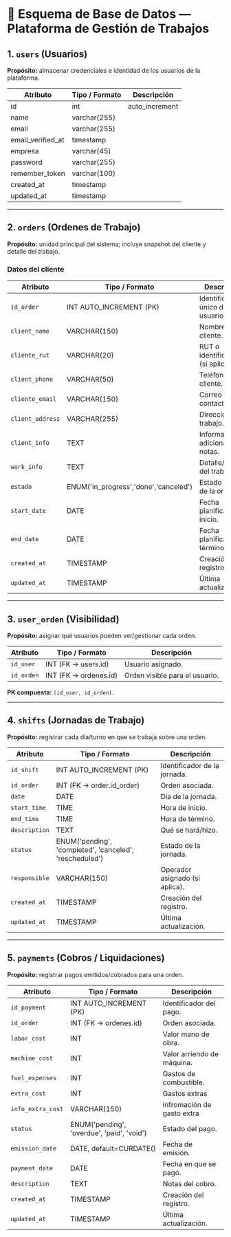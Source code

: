 # 📑 Esquema de Base de Datos — Plataforma de Gestión de Trabajos

## 1. `users` (Usuarios)

**Propósito:** almacenar credenciales e identidad de los usuarios de la plataforma.

| Atributo          | Tipo / Formato | Descripción    |
| ----------------- | -------------- | -------------- |
| id                | int            | auto_increment |
| name              | varchar(255)   |                |
| email             | varchar(255)   |                |
| email_verified_at | timestamp      |                |
| empresa           | varchar(45)    |                |
| password          | varchar(255)   |                |
| remember_token    | varchar(100)   |                |
| created_at        | timestamp      |                |
| updated_at        | timestamp      |                |

---

## 2. `orders` (Ordenes de Trabajo)

**Propósito:** unidad principal del sistema; incluye snapshot del cliente y detalle del trabajo.

### Datos del cliente

| Atributo         | Tipo / Formato                        | Descripción                       |
| ---------------- | ------------------------------------- | --------------------------------- |
| `id_order`       | INT AUTO_INCREMENT (PK)               | Identificador único del usuario.  |
| `client_name`    | VARCHAR(150)                          | Nombre del cliente.               |
| `cliente_rut`    | VARCHAR(20)                           | RUT o identificación (si aplica). |
| `client_phone`   | VARCHAR(50)                           | Teléfono del cliente.             |
| `cliente_email`  | VARCHAR(150)                          | Correo de contacto.               |
| `client_address` | VARCHAR(255)                          | Dirección del trabajo.            |
| `client_info`    | TEXT                                  | Información adicional o notas.    |
| `work_info`      | TEXT                                  | Detalle/alcance del trabajo.      |
| `estado`         | ENUM('in_progress','done','canceled') | Estado actual de la orden.        |
| `start_date`     | DATE                                  | Fecha planificada de inicio.      |
| `end_date`       | DATE                                  | Fecha planificada de término.     |
| `created_at`     | TIMESTAMP                             | Creación del registro.            |
| `updated_at`     | TIMESTAMP                             | Última actualización.             |

---

## 3. `user_orden` (Visibilidad)

**Propósito:** asignar qué usuarios pueden ver/gestionar cada orden.

| Atributo   | Tipo / Formato        | Descripción                    |
| ---------- | --------------------- | ------------------------------ |
| `id_user`  | INT (FK → users.id)   | Usuario asignado.              |
| `id_orden` | INT (FK → ordenes.id) | Orden visible para el usuario. |

**PK compuesta:** `(id_user, id_orden)`.

---

## 4. `shifts` (Jornadas de Trabajo)

**Propósito:** registrar cada día/turno en que se trabaja sobre una orden.

| Atributo      | Tipo / Formato                                          | Descripción                    |
| ------------- | ------------------------------------------------------- | ------------------------------ |
| `id_shift`    | INT AUTO_INCREMENT (PK)                                 | Identificador de la jornada.   |
| `id_order`    | INT (FK → order.id_order)                               | Orden asociada.                |
| `date`        | DATE                                                    | Día de la jornada.             |
| `start_time`  | TIME                                                    | Hora de inicio.                |
| `end_time`    | TIME                                                    | Hora de término.               |
| `description` | TEXT                                                    | Qué se hará/hizo.              |
| `status`      | ENUM('pending', 'completed', 'canceled', 'rescheduled') | Estado de la jornada.          |
| `responsible` | VARCHAR(150)                                            | Operador asignado (si aplica). |
| `created_at`  | TIMESTAMP                                               | Creación del registro.         |
| `updated_at`  | TIMESTAMP                                               | Última actualización.          |

---

## 5. `payments` (Cobros / Liquidaciones)

**Propósito:** registrar pagos emitidos/cobrados para una orden.

| Atributo          | Tipo / Formato                             | Descripción                |
| ----------------- | ------------------------------------------ | -------------------------- |
| `id_payment`      | INT AUTO_INCREMENT (PK)                    | Identificador del pago.    |
| `id_order`        | INT (FK → ordenes.id)                      | Orden asociada.            |
| `labor_cost`      | INT                                        | Valor mano de obra.        |
| `machine_cost`    | INT                                        | Valor arriendo de máquina. |
| `fuel_expenses`   | INT                                        | Gastos de combustible.     |
| `extra_cost`      | INT                                        | Gastos extras              |
| `info_extra_cost` | VARCHAR(150)                               | infromación de gasto extra |
| `status`          | ENUM('pending', 'overdue', 'paid', 'void') | Estado del pago.           |
| `emission_date`   | DATE, default=CURDATE()                    | Fecha de emisión.          |
| `payment_date`    | DATE                                       | Fecha en que se pagó.      |
| `description`     | TEXT                                       | Notas del cobro.           |
| `created_at`      | TIMESTAMP                                  | Creación del registro.     |
| `updated_at`      | TIMESTAMP                                  | Última actualización.      |
